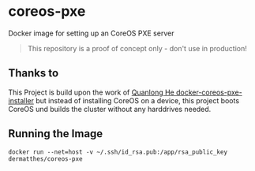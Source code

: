 # coreos-pxe
Docker image for setting up an CoreOS PXE server 

> This repository is a proof of concept only - don't use in production!
>

## Thanks to

This Project is build upon the work of [Quanlong He docker-coreos-pxe-installer](https://github.com/cybertk/docker-coreos-pxe-installer) 
but instead of installing CoreOS on a device, this project boots
CoreOS und builds the cluster without any harddrives needed.




## Running the Image

```
docker run --net=host -v ~/.ssh/id_rsa.pub:/app/rsa_public_key dermatthes/coreos-pxe
```


